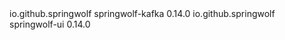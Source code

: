 <dependencies>
    <!-- Provides the documentation API -->
    <dependency>
        <groupId>io.github.springwolf</groupId>
        <artifactId>springwolf-kafka</artifactId>
        <version>0.14.0</version>
    </dependency>
    <!-- Provides the UI - optional (recommended) -->
    <dependency>
        <groupId>io.github.springwolf</groupId>
        <artifactId>springwolf-ui</artifactId>
        <version>0.14.0</version>
    </dependency>
</dependencies>
